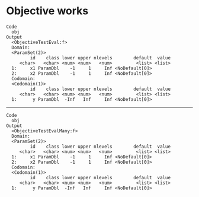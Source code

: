 # Objective works

    Code
      obj
    Output
      <ObjectiveTestEval:f>
      Domain:
      <ParamSet(2)>
             id    class lower upper nlevels        default  value
         <char>   <char> <num> <num>   <num>         <list> <list>
      1:     x1 ParamDbl    -1     1     Inf <NoDefault[0]>       
      2:     x2 ParamDbl    -1     1     Inf <NoDefault[0]>       
      Codomain:
      <Codomain(1)>
             id    class lower upper nlevels        default  value
         <char>   <char> <num> <num>   <num>         <list> <list>
      1:      y ParamDbl  -Inf   Inf     Inf <NoDefault[0]>       

---

    Code
      obj
    Output
      <ObjectiveTestEvalMany:f>
      Domain:
      <ParamSet(2)>
             id    class lower upper nlevels        default  value
         <char>   <char> <num> <num>   <num>         <list> <list>
      1:     x1 ParamDbl    -1     1     Inf <NoDefault[0]>       
      2:     x2 ParamDbl    -1     1     Inf <NoDefault[0]>       
      Codomain:
      <Codomain(1)>
             id    class lower upper nlevels        default  value
         <char>   <char> <num> <num>   <num>         <list> <list>
      1:      y ParamDbl  -Inf   Inf     Inf <NoDefault[0]>       

